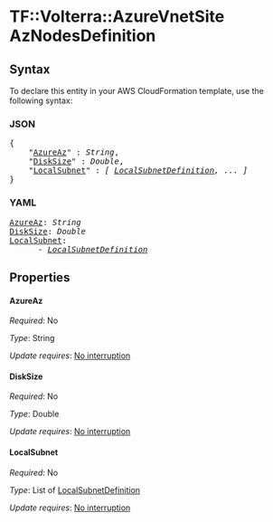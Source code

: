 # TF::Volterra::AzureVnetSite AzNodesDefinition

## Syntax

To declare this entity in your AWS CloudFormation template, use the following syntax:

### JSON

<pre>
{
    "<a href="#azureaz" title="AzureAz">AzureAz</a>" : <i>String</i>,
    "<a href="#disksize" title="DiskSize">DiskSize</a>" : <i>Double</i>,
    "<a href="#localsubnet" title="LocalSubnet">LocalSubnet</a>" : <i>[ <a href="localsubnetdefinition.md">LocalSubnetDefinition</a>, ... ]</i>
}
</pre>

### YAML

<pre>
<a href="#azureaz" title="AzureAz">AzureAz</a>: <i>String</i>
<a href="#disksize" title="DiskSize">DiskSize</a>: <i>Double</i>
<a href="#localsubnet" title="LocalSubnet">LocalSubnet</a>: <i>
      - <a href="localsubnetdefinition.md">LocalSubnetDefinition</a></i>
</pre>

## Properties

#### AzureAz

_Required_: No

_Type_: String

_Update requires_: [No interruption](https://docs.aws.amazon.com/AWSCloudFormation/latest/UserGuide/using-cfn-updating-stacks-update-behaviors.html#update-no-interrupt)

#### DiskSize

_Required_: No

_Type_: Double

_Update requires_: [No interruption](https://docs.aws.amazon.com/AWSCloudFormation/latest/UserGuide/using-cfn-updating-stacks-update-behaviors.html#update-no-interrupt)

#### LocalSubnet

_Required_: No

_Type_: List of <a href="localsubnetdefinition.md">LocalSubnetDefinition</a>

_Update requires_: [No interruption](https://docs.aws.amazon.com/AWSCloudFormation/latest/UserGuide/using-cfn-updating-stacks-update-behaviors.html#update-no-interrupt)

